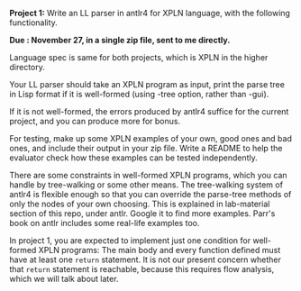 <b>Project 1:</b> Write an LL parser in antlr4 for XPLN language, with the following functionality.

<b>Due : November 27, in a single zip file, sent to me directly.</b>

Language spec is same for both projects, which is XPLN in the higher directory.

Your LL parser should take an XPLN program as input, print the parse tree in Lisp format if it is well-formed (using -tree option, rather than -gui).

If it is not well-formed, the errors produced by antlr4 suffice for the current project, and you can produce more for bonus.

For testing, make up some XPLN examples of your own, good ones and bad ones, and include their output in your zip file.
Write a README to help the evaluator check how these examples can be tested independently.

There are some constraints in well-formed XPLN programs, which you can handle by tree-walking or some other means.
The tree-walking system of antlr4 is flexible enough so that you can override the parse-tree methods of only the nodes of your own choosing. This is explained in lab-material section of this repo, under antlr. Google it to find more examples. Parr's book on antlr includes some real-life examples too.

In project 1, you are expected to implement just one condition for well-formed XPLN programs: The main body and every function defined
must have at least one <code>return</code> statement. It is not our present concern whether that <code>return</code> statement is reachable, because this requires flow analysis, which we will talk about later.

